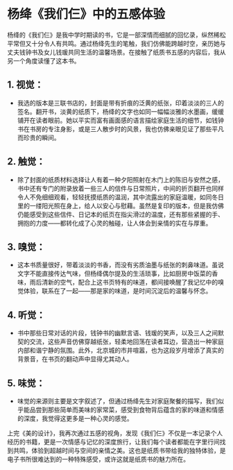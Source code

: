 # 杨绛《我们仨》中的五感体验
杨绛的《我们仨》是我中学时期读的书，它是一部深情而细腻的回忆录，纵然稀松平常但又十分令人有共鸣。通过杨绛先生的笔触，我们仿佛能跨越时空，亲历她与丈夫钱钟书及女儿钱瑗共同生活的温馨场景。在接触了纸质书五感的内容后，我从另一个角度读懂了这本书。

## 1. **视觉**：
- 我选的版本是三联书店的，封面是带有折痕的泛黄的纸张，印着淡淡的三人的签名。翻开书，淡黄的纸质下，杨绛的文字也如同一幅幅淡雅的水墨画，缓缓铺开在读者眼前。她以平实而富有画面感的语言描绘家庭生活的细节，如钱钟书在书房的专注身影，或是三人散步时的风景，我也仿佛亲眼见证了那些平凡而珍贵的瞬间。

## 2. **触觉**：
- 除了封面的纸质材料选择让人有着一种夕阳照射在木门上的陈旧与安然之感，书中还有专门的附录放着一些三人的信件与日常照片，中间的折页翻开也同样令人不免细细观看，轻轻抚摸纸质的温润，其中流露出的家庭温暖，如同冬日里的一缕阳光照在身上，给人以安心与慰藉。虽然是复印的版本，但是我仿佛仍能感受到这些信件、日记本的纸页在指尖滑过的温度，还有那些紧握的手、拥抱的力度——都转化成了心灵的触碰，让人体会到亲情的实在与厚重。

## 3. **嗅觉**：
- 这本书质量很好，带着淡淡的书香，而没有劣质油墨与纸张的刺鼻味道。虽说文字不能直接传达气味，但杨绛偶尔提及的生活琐事，比如厨房中饭菜的香味，雨后清新的空气，配合上这书页特有的味道，都间接唤醒了我记忆中的嗅觉体验，联系在了一起——那是家的味道，是时间沉淀后的温馨与怀念。

## 4. **听觉**：
- 书中那些日常对话的片段，钱钟书的幽默言语、钱瑗的笑声，以及三人之间默契的交流，这些声音仿佛穿越纸张，轻柔地回荡在读者耳边，营造出一种家庭内部和谐宁静的氛围。此外，北京城的市井喧嚣，也为这段岁月增添了真实的背景音，在书页的翻动声中显得尤其动人。

## 5. **味觉**：
- 味觉的来源则主要是文字叙述了，但通过杨绛先生对家庭聚餐的描写，我们似乎能品尝到那些简单而美味的家常菜，感受到食物背后蕴含的家的味道和情感的深度，我觉得这更多是一种心灵的感觉。

上完《美的设计》，我再次通过五感的视角，发现《我们仨》不仅是一本记录个人经历的书籍，更是一次情感与记忆的深度旅行，让我们每个读者都能在字里行间找到共鸣，体验到超越时间与空间的亲情之美。这也是纸质书带给我的独特体验，是电子书所很难达到的一种特殊感受，或许这就是纸质书的魅力所在。